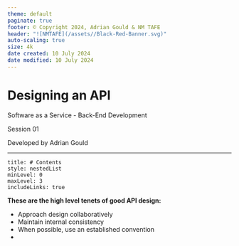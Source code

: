 ```yaml
---
theme: default
paginate: true
footer: © Copyright 2024, Adrian Gould & NM TAFE
header: "![NMTAFE](/assets//Black-Red-Banner.svg)"
auto-scaling: true
size: 4k
date created: 10 July 2024
date modified: 10 July 2024
---
```


# Designing an API

Software as a Service - Back-End Development

Session 01

Developed by Adrian Gould

---

```table-of-contents
title: # Contents
style: nestedList
minLevel: 0
maxLevel: 3
includeLinks: true
```

**These are the high level tenets of good API design:**

- Approach design collaboratively
- Maintain internal consistency
- When possible, use an established convention
- 
